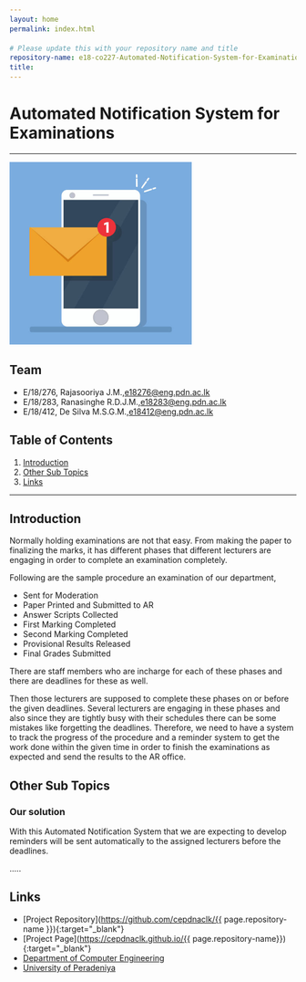 ```yaml
---
layout: home
permalink: index.html

# Please update this with your repository name and title
repository-name: e18-co227-Automated-Notification-System-for-Examinations
title:
---
```


[comment]: # "This is the standard layout for the project, but you can clean this and use your own template"

# Automated Notification System for Examinations

---
<div class="figure container">
<img class="mx-auto d-block" src="./images/sample.jpg" alt="Sample Image" width="320"/>
<p class="caption text-center"></p>
</div>



## Team
-  E/18/276, Rajasooriya J.M.,[e18276@eng.pdn.ac.lk](mailto:e18276@eng.pdn.ac.lk)
-  E/18/283, Ranasinghe R.D.J.M.,[e18283@eng.pdn.ac.lk](mailto:e18283@eng.pdn.ac.lk)
-  E/18/412, De Silva M.S.G.M.,[e18412@eng.pdn.ac.lk](mailto:e18412@eng.pdn.ac.lk)

## Table of Contents
1. [Introduction](#introduction)
2. [Other Sub Topics](#other-sub-topics)
3. [Links](#links)

---

## Introduction

Normally holding examinations are not that easy. From making the paper to finalizing the marks, it has different phases that different lecturers are engaging in order to complete an examination completely.

Following are the sample procedure an examination of our department,

- Sent for Moderation
- Paper Printed and Submitted to AR
- Answer Scripts Collected
- First Marking Completed
- Second Marking Completed
- Provisional Results Released
- Final Grades Submitted


There are staff members who are incharge for each of these phases and there are deadlines for these as well.

Then those lecturers are supposed to complete these phases on or before the given deadlines. Several lecturers are engaging in these phases and also since they are tightly busy with their schedules there can be some mistakes like forgetting the deadlines. Therefore, we need to have a system to track the progress of the procedure and a reminder system to get the work done within the given time in order to finish the examinations as expected and send the results to the AR office. 


## Other Sub Topics
### Our solution

With this Automated Notification System that we are expecting to develop reminders will be sent automatically to the assigned lecturers before the deadlines.

.....

## Links

- [Project Repository](https://github.com/cepdnaclk/{{ page.repository-name }}){:target="_blank"}
- [Project Page](https://cepdnaclk.github.io/{{ page.repository-name}}){:target="_blank"}
- [Department of Computer Engineering](http://www.ce.pdn.ac.lk/)
- [University of Peradeniya](https://eng.pdn.ac.lk/)


[//]: # (Please refer this to learn more about Markdown syntax)
[//]: # (https://github.com/adam-p/markdown-here/wiki/Markdown-Cheatsheet)
